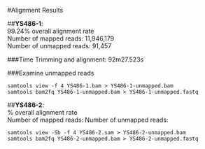 #Alignment Results

##__YS486-1__:  
99.24% overall alignment rate  
Number of mapped reads: 11,946,179  
Number of unmapped reads: 91,457

###Time
Trimming and alignment: 92m27.523s

###Examine unmapped reads
```
samtools view -f 4 YS486-1.bam > YS486-1-unmapped.bam
samtools bam2fq YS486-1-unmapped.bam > YS486-1-unmapped.fastq
```

##__YS486-2__:  
% overall alignment rate  
Number of mapped reads:
Number of unmapped reads:

```
samtools view -Sb -f 4 YS486-2.sam > YS486-2-unmapped.bam
samtools bam2fq YS486-2-unmapped.bam > YS486-2-unmapped.fastq
```
